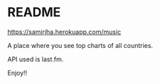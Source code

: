 # README

https://samirjha.herokuapp.com/music

A place where you see top charts of all countries.

API used is last.fm.

Enjoy!!
